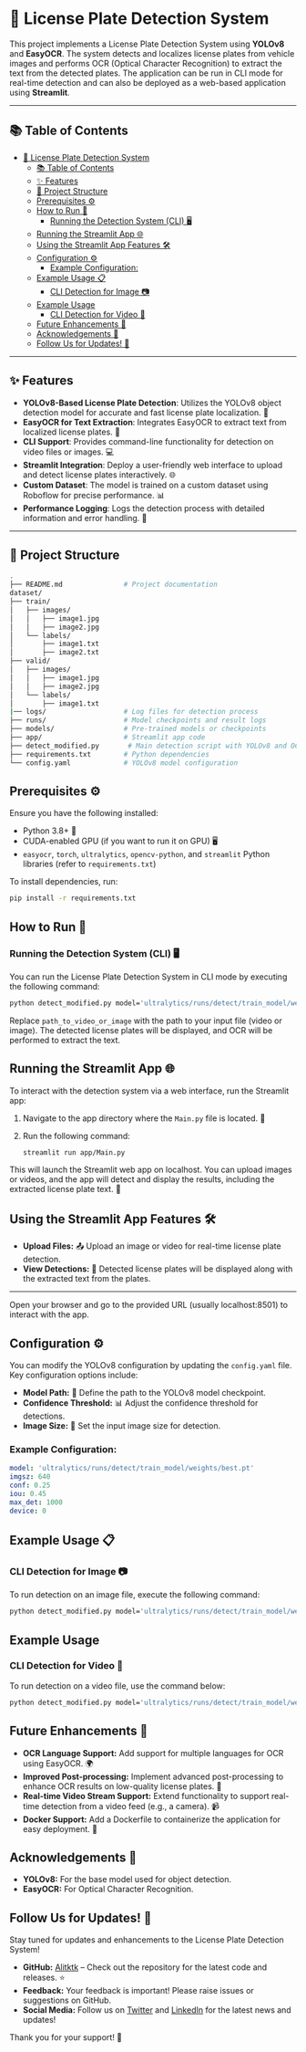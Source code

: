 # 🚗 License Plate Detection System

This project implements a License Plate Detection System using **YOLOv8** and **EasyOCR**. The system detects and localizes license plates from vehicle images and performs OCR (Optical Character Recognition) to extract the text from the detected plates. The application can be run in CLI mode for real-time detection and can also be deployed as a web-based application using **Streamlit**.

---

## 📚 Table of Contents

- [🚗 License Plate Detection System](#-license-plate-detection-system)
  - [📚 Table of Contents](#-table-of-contents)
  - [✨ Features](#-features)
  - [📁 Project Structure](#-project-structure)
  - [Prerequisites ⚙️](#prerequisites-️)
  - [How to Run 🚀](#how-to-run-)
    - [Running the Detection System (CLI) 🖥️](#running-the-detection-system-cli-️)
  - [Running the Streamlit App 🌐](#running-the-streamlit-app-)
  - [Using the Streamlit App Features 🛠️](#using-the-streamlit-app-features-️)
  - [Configuration ⚙️](#configuration-️)
    - [Example Configuration:](#example-configuration)
  - [Example Usage 📋](#example-usage-)
    - [CLI Detection for Image 📷](#cli-detection-for-image-)
  - [Example Usage](#example-usage)
    - [CLI Detection for Video 🎥](#cli-detection-for-video-)
  - [Future Enhancements 🚀](#future-enhancements-)
  - [Acknowledgements 🙏](#acknowledgements-)
  - [Follow Us for Updates! 🌟](#follow-us-for-updates-)

---

## ✨ Features

- **YOLOv8-Based License Plate Detection**: Utilizes the YOLOv8 object detection model for accurate and fast license plate localization. 🎯
- **EasyOCR for Text Extraction**: Integrates EasyOCR to extract text from localized license plates. 📝
- **CLI Support**: Provides command-line functionality for detection on video files or images. 💻
- **Streamlit Integration**: Deploy a user-friendly web interface to upload and detect license plates interactively. 🌐
- **Custom Dataset**: The model is trained on a custom dataset using Roboflow for precise performance. 📊
- **Performance Logging**: Logs the detection process with detailed information and error handling. 📜

---

## 📁 Project Structure

```bash
.
├── README.md               # Project documentation
dataset/
├── train/
│   ├── images/
│   │   ├── image1.jpg
│   │   ├── image2.jpg
│   └── labels/
│       ├── image1.txt
│       ├── image2.txt
├── valid/
│   ├── images/
│   │   ├── image1.jpg
│   │   ├── image2.jpg
│   └── labels/
│       ├── image1.txt
|── logs/                   # Log files for detection process
├── runs/                   # Model checkpoints and result logs
├── models/                 # Pre-trained models or checkpoints
├── app/                    # Streamlit app code
├── detect_modified.py       # Main detection script with YOLOv8 and OCR
├── requirements.txt        # Python dependencies
└── config.yaml             # YOLOv8 model configuration


```

## Prerequisites ⚙️

Ensure you have the following installed:

- Python 3.8+ 🐍
- CUDA-enabled GPU (if you want to run it on GPU) 🖥️
- `easyocr`, `torch`, `ultralytics`, `opencv-python`, and `streamlit` Python libraries (refer to `requirements.txt`)

To install dependencies, run:

```bash
pip install -r requirements.txt

```

## How to Run 🚀

### Running the Detection System (CLI) 🖥️

You can run the License Plate Detection System in CLI mode by executing the following command:

```bash
python detect_modified.py model='ultralytics/runs/detect/train_model/weights/best.pt' source='path_to_video_or_image'

```

Replace `path_to_video_or_image` with the path to your input file (video or image). The detected license plates will be displayed, and OCR will be performed to extract the text.

## Running the Streamlit App 🌐

To interact with the detection system via a web interface, run the Streamlit app:

1. Navigate to the app directory where the `Main.py` file is located. 📁
2. Run the following command:

    ```bash
    streamlit run app/Main.py
    ```

This will launch the Streamlit web app on localhost. You can upload images or videos, and the app will detect and display the results, including the extracted license plate text. 📸

## Using the Streamlit App Features 🛠️

- **Upload Files:** 📤 Upload an image or video for real-time license plate detection.
- **View Detections:** 👀 Detected license plates will be displayed along with the extracted text from the plates.

---
Open your browser and go to the provided URL (usually localhost:8501) to interact with the app.

## Configuration ⚙️

You can modify the YOLOv8 configuration by updating the `config.yaml` file. Key configuration options include:

- **Model Path:** 📂 Define the path to the YOLOv8 model checkpoint.
- **Confidence Threshold:** 📊 Adjust the confidence threshold for detections.
- **Image Size:** 📏 Set the input image size for detection.

### Example Configuration:

```yaml
model: 'ultralytics/runs/detect/train_model/weights/best.pt'
imgsz: 640
conf: 0.25
iou: 0.45
max_det: 1000
device: 0
```

## Example Usage 📋

### CLI Detection for Image 📷

To run detection on an image file, execute the following command:

```bash
python detect_modified.py model='ultralytics/runs/detect/train_model/weights/best.pt' source='test_image.jpg'
```

## Example Usage

### CLI Detection for Video 🎥

To run detection on a video file, use the command below:

```bash
python detect_modified.py model='ultralytics/runs/detect/train_model/weights/best.pt' source='test_video.mp4'
```

## Future Enhancements 🚀

- **OCR Language Support:** Add support for multiple languages for OCR using EasyOCR. 🌍
- **Improved Post-processing:** Implement advanced post-processing to enhance OCR results on low-quality license plates. 🔧
- **Real-time Video Stream Support:** Extend functionality to support real-time detection from a video feed (e.g., a camera). 📹
- **Docker Support:** Add a Dockerfile to containerize the application for easy deployment. 🐳

## Acknowledgements 🙏

- **YOLOv8:** For the base model used for object detection.
- **EasyOCR:** For Optical Character Recognition.


## Follow Us for Updates! 🌟

Stay tuned for updates and enhancements to the License Plate Detection System! 

- **GitHub:** [Alitktk](https://github.com/Alitktk) – Check out the repository for the latest code and releases. ⭐️
- **Feedback:** Your feedback is important! Please raise issues or suggestions on GitHub.
- **Social Media:** Follow us on [Twitter]((https://www.twitter.com/engr_ali_nawaz)) and [LinkedIn](https://www.linkedin.com/in/ali-nawaz-khattak/) for the latest news and updates!

Thank you for your support! 💖

